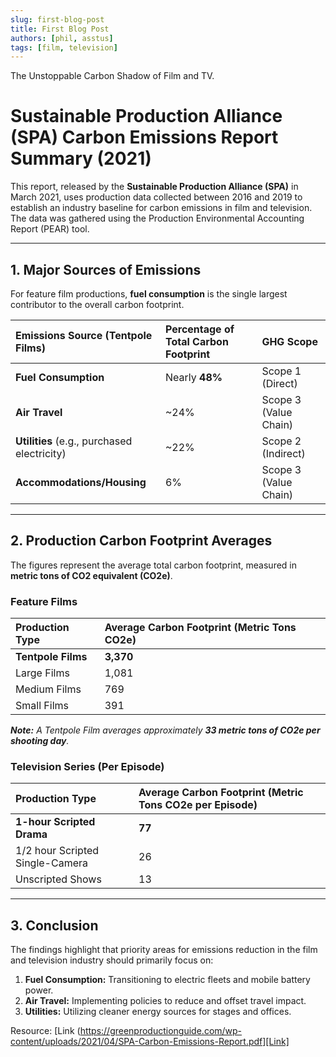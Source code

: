 ```yaml
---
slug: first-blog-post
title: First Blog Post
authors: [phil, asstus]
tags: [film, television]
---
```


The Unstoppable Carbon Shadow of Film and TV.

<!-- truncate -->

# Sustainable Production Alliance (SPA) Carbon Emissions Report Summary (2021)

This report, released by the **Sustainable Production Alliance (SPA)** in March 2021, uses production data collected between 2016 and 2019 to establish an industry baseline for carbon emissions in film and television. The data was gathered using the Production Environmental Accounting Report (PEAR) tool.

---

## 1. Major Sources of Emissions

For feature film productions, **fuel consumption** is the single largest contributor to the overall carbon footprint.

| Emissions Source (Tentpole Films) | Percentage of Total Carbon Footprint | GHG Scope |
| :--- | :--- | :--- |
| **Fuel Consumption** | Nearly **48%** | Scope 1 (Direct) |
| **Air Travel** | ~24% | Scope 3 (Value Chain) |
| **Utilities** (e.g., purchased electricity) | ~22% | Scope 2 (Indirect) |
| **Accommodations/Housing** | 6% | Scope 3 (Value Chain) |

---

## 2. Production Carbon Footprint Averages

The figures represent the average total carbon footprint, measured in **metric tons of CO2 equivalent (CO2e)**.

### Feature Films

| Production Type | Average Carbon Footprint (Metric Tons CO2e) |
| :--- | :--- |
| **Tentpole Films** | **3,370** |
| Large Films | 1,081 |
| Medium Films | 769 |
| Small Films | 391 |

***Note:*** *A Tentpole Film averages approximately **33 metric tons of CO2e per shooting day**.*

### Television Series (Per Episode)

| Production Type | Average Carbon Footprint (Metric Tons CO2e per Episode) |
| :--- | :--- |
| **1-hour Scripted Drama** | **77** |
| 1/2 hour Scripted Single-Camera| 26 |
| Unscripted Shows | 13 |

---

## 3. Conclusion

The findings highlight that priority areas for emissions reduction in the film and television industry should primarily focus on:
1.  **Fuel Consumption:** Transitioning to electric fleets and mobile battery power.
2.  **Air Travel:** Implementing policies to reduce and offset travel impact.
3.  **Utilities:** Utilizing cleaner energy sources for stages and offices.  

Resource: [Link (https://greenproductionguide.com/wp-content/uploads/2021/04/SPA-Carbon-Emissions-Report.pdf][Link]
